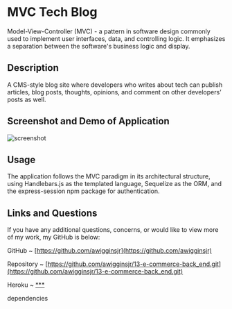 # MVC Tech Blog

Model-View-Controller (MVC) - a pattern in software design commonly used to implement user interfaces, data, and controlling logic. It emphasizes a separation between the software's business logic and display.

## Description

A CMS-style blog site where developers who writes about tech can publish articles, blog posts, thoughts, opinions, and comment on other developers’ posts as well.

## Screenshot and Demo of Application

![screenshot](***)

## Usage

The application follows the MVC paradigm in its architectural structure, using Handlebars.js as the templated language, Sequelize as the ORM, and the express-session npm package for authentication.

## Links and Questions

If you have any additional questions, concerns, or would like to view more of my work, my GitHub is below:

GitHub ~ [https://github.com/awigginsjr](https://github.com/awigginsjr)

Repository ~ [https://github.com/awigginsjr/13-e-commerce-back_end.git](https://github.com/awigginsjr/13-e-commerce-back_end.git)

Heroku ~ [\*\*\*](***)

dependencies
